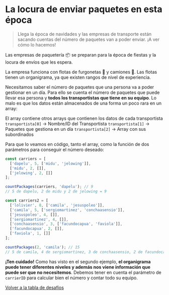 # La locura de enviar paquetes en esta época

> Llega la época de navidades y las empresas de transporte están sacando cuentas del número de paquetes van a poder enviar. ¡A ver cómo lo hacemos!

Las empresas de paquetería 📦 se preparan para la época de fiestas y la locura de envíos que les espera.

La empresa funciona con flotas de furgonetas 🚛 y camiones 🚚. Las flotas tienen un organigrama, ya que existen rangos de nivel de experiencia.

Necesitamos saber el número de paquetes que una persona va a poder gestionar en un día. Para ello se cuenta el número de paquetes que puede llevar esa persona y **todos los transportistas que tiene en su equipo**. Lo malo es que los datos están almacenados de una forma un poco rara en un array:

El array contiene otros arrays que contienen los datos de cada transportista
`transportista[0]` -> Nombre/ID del Transportista
`transportista[1]` -> Paquetes que gestiona en un día
`transportista[2]` -> Array con sus subordinados

Para que lo veamos en código, tanto el array, como la función de dos parámetros para conseguir el número deseado:

```javascript
const carriers = [
  ['dapelu', 5, ['midu', 'jelowing']],
  ['midu', 2, []],
  ['jelowing', 2, []]
];

countPackages(carriers, 'dapelu'); // 9
// 5 de dapelu, 2 de midu y 2 de jelowing = 9

const carriers2 = [
  ['lolivier', 8, ['camila', 'jesuspoleo']],
  ['camila', 5, ['sergiomartinez', 'conchaasensio']],
  ['jesuspoleo', 4, []],
  ['sergiomartinez', 4, []],
  ['conchaasensio', 3, ['facundocapua', 'faviola']],
  ['facundocapua', 2, []],
  ['faviola', 1, []]
];

countPackages(2, 'camila'); // 15
// 5 de camila, 4 de sergiomartinez, 3 de conchaasensio, 2 de facundocapua y 1 de faviola = 15
```

**¡Ten cuidado!** Como has visto en el segundo ejemplo, **el organigrama puede tener diferentes niveles y además nos viene información que puede ser que no necesitemos**. Debemos tener en cuenta el parámetro de `carrierID` para calcular bien el número y contar todo su equipo.


[Volver a la tabla de desafíos](/README.md)
